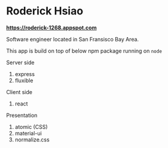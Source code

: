 # Roderick Hsiao
__https://roderick-1268.appspot.com__

Software engineer located in San Fransisco Bay Area.

This app is build on top of below npm package running on `node`

Server side
1. express
1. fluxible

Client side
1. react

Presentation
1. atomic (CSS)
1. material-ui
1. normalize.css
